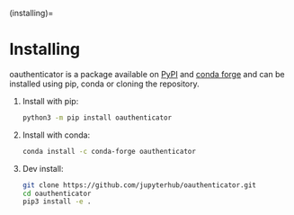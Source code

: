(installing)=

# Installing

oauthenticator is a package available on [PyPI](https://pypi.org/project/oauthenticator/) and
[conda forge](https://conda-forge.org/) and can be installed using pip, conda or cloning the repository.

1. Install with pip:

   ```bash
   python3 -m pip install oauthenticator
   ```

2. Install with conda:

   ```bash
   conda install -c conda-forge oauthenticator
   ```

3. Dev install:

   ```bash
   git clone https://github.com/jupyterhub/oauthenticator.git
   cd oauthenticator
   pip3 install -e .
   ```
